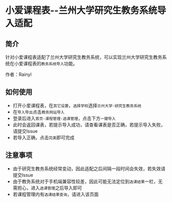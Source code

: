 <!--
 * @Author: Rainyl
 * @Date: 2020-10-28 11:18:53
 * @LastEditTime: 2020-10-28 11:31:37
 * @LastEditors: Please set LastEditors
 * @Description: README
 * @FilePath: \AISchedule-LZU\README.md
-->

# 小爱课程表--兰州大学研究生教务系统导入适配

## 简介

针对小爱课程表适配了兰州大学研究生教务系统，可以实现兰州大学研究生教务系统在小爱课程表的`教务系统导入`功能。

作者：Rainyl

## 如何使用

- 打开小爱课程表，在`其它设置`，`选择学校`选择`兰州大学-研究生教务系统`
- 在`导入导出`点击`教务网站导入`
- 登录后进入`首页-课程管理-选课管理`，点击下方`一键导入`
- 此时会返回课表，若提示导入成功，请查看课表是否正确，若提示导入失败，请提交Issue
- 若导入正确，点击`完美`即可完成

## 注意事项

- 由于研究生教务系统经常变动，因此适配之后间隔一段时间会失效，若失效请提交Issue
- 由于教务系统对于手机端兼容性较差，因此可能无法定位到`选课结果`一栏，无需担心，进入`选课管理`之后导入即可
- 若课程管理内有`选课结果查询`，请进入该页面
